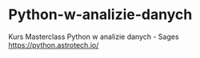 # Python-w-analizie-danych
Kurs Masterclass Python w analizie danych - Sages
https://python.astrotech.io/

